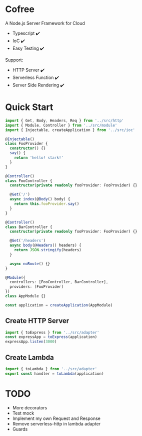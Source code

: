 # Cofree

A Node.js Server Framework for Cloud

- Typescript ✔️
- IoC ✔️
- Easy Testing ✔️

Support:

- HTTP Server ✔️
- Serverless Function ✔️
- Server Side Rendering ✔️

# Quick Start

```ts
import { Get, Body, Headers, Req } from '../src/http'
import { Module, Controller } from '../src/module'
import { Injectable, createApplication } from '../src/ioc'

@Injectable()
class FooProvider {
  constructor() {}
  say() {
    return 'hello! stark!'
  }
}

@Controller()
class FooController {
  constructor(private readonly fooProvider: FooProvider) {}

  @Get('/')
  async index(@Body() body) {
    return this.fooProvider.say()
  }
}

@Controller()
class BarController {
  constructor(private readonly fooProvider: FooProvider) {}

  @Get('/headers')
  async body(@Headers() headers) {
    return JSON.stringify(headers)
  }

  async noRoute() {}
}

@Module({
  controllers: [FooController, BarController],
  providers: [FooProvider]
})
class AppModule {}

const application = createApplication(AppModule)
```

## Create HTTP Server

```ts
import { toExpress } from '../src/adapter'
const expressApp = toExpress(application)
expressApp.listen(3000)
```

## Create Lambda

```ts
import { toLambda } from '../src/adapter'
export const handler = toLambda(application)
```

# TODO

- More decorators
- Test mock
- Implement my own Request and Response
- Remove serverless-http in lambda adapter
- Guards

